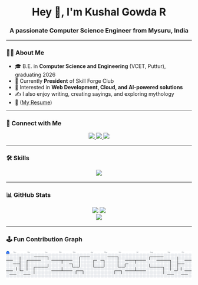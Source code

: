 <h1 align="center">Hey 👋, I'm Kushal Gowda R</h1>
<h3 align="center">A passionate Computer Science Engineer from Mysuru, India</h3>

---

### 👨‍💻 About Me
- 🎓 B.E. in **Computer Science and Engineering** (VCET, Puttur), graduating 2026  
- 💼 Currently **President** of Skill Forge Club  
- 🚀 Interested in **Web Development, Cloud, and AI-powered solutions**  
- ✍️ I also enjoy writing, creating sayings, and exploring mythology  
- 📄 ([My Resume](https://drive.google.com/file/d/1Kzc2Pt18JfAGz4wZc_qPvhFqkNMC5IeQ/view))  

---

### 🔗 Connect with Me
<div align="center">
  <a href="mailto:ckrgowda8055@gmail.com">
    <img src="https://img.shields.io/badge/Gmail-D14836?style=for-the-badge&logo=gmail&logoColor=white"/>
  </a>
  <a href="https://www.linkedin.com/in/kushal-gowda-r-aaba42268">
    <img src="https://img.shields.io/badge/LinkedIn-0077B5?style=for-the-badge&logo=linkedin&logoColor=white"/>
  </a>
  <a href="https://kushal-gowda2003.github.io/portfolio/">
    <img src="https://img.shields.io/badge/Portfolio-000000?style=for-the-badge&logo=vercel&logoColor=white"/>
  </a>
</div>

---

### 🛠️ Skills
<div align="center">
  <img src="https://skillicons.dev/icons?i=html,css,js,react,python,java,cpp,mysql,firebase,gcp,aws,git" />
</div>

---

### 📊 GitHub Stats
<div align="center">
  <img src="https://github-readme-stats.vercel.app/api?username=kushal-gowda2003&show_icons=true&theme=dracula" height="150"/>
  <img src="https://streak-stats.demolab.com?user=kushal-gowda2003&theme=dracula" height="150"/>
</div>

<div align="center">
  <img src="https://github-profile-trophy.vercel.app/?username=kushal-gowda2003&theme=dracula&no-frame=true&row=1&column=6"/>
</div>

---

### 🕹️ Fun Contribution Graph
<picture>
  <source media="(prefers-color-scheme: dark)" srcset="https://raw.githubusercontent.com/kushal-gowda2003/kushal-gowda2003/output/pacman-contribution-graph-dark.svg">
  <source media="(prefers-color-scheme: light)" srcset="https://raw.githubusercontent.com/kushal-gowda2003/kushal-gowda2003/output/pacman-contribution-graph.svg">
  <img alt="pacman contribution graph" src="https://raw.githubusercontent.com/kushal-gowda2003/kushal-gowda2003/output/pacman-contribution-graph.svg">
</picture>
